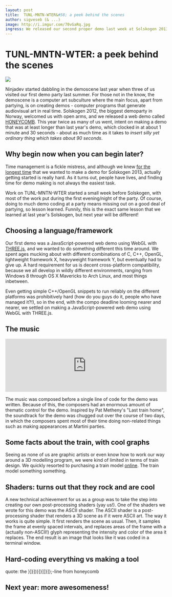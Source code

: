 ```yaml
---
layout: post
title:  TUNL-MNTN-WTER&#58; a peek behind the scenes
author: sigveseb (& ...)
image: http://i.imgur.com/70vGaRq.jpg
ingress: We released our second proper demo last week at Solskogen 2013. Here is what we learned.
---
```


# TUNL-MNTN-WTER: a peek behind the scenes

![](http://i.imgur.com/70vGaRq.jpg)

Ninjadev started dabbling in the demoscene last year when three of us visited our first demo party last summer.
For those not in the know, the demoscene is a computer art subculture where the main focus, apart from partying, is on creating demos - computer programs that generate audiovisual art in real time.
Solskogen 2012, the biggest demoparty in Norway, welcomed us with open arms, and we released a web demo called [HONEYCOMB](http://pouet.net/prod.php?which=59501).
This year twice as many of us went, intent on making a demo that was at least longer than last year's demo, which clocked in at about 1 minute and 30 seconds - about as much time as it takes to *insert silly yet ordinary thing which takes about 90 seconds*.

## Why begin now when you can begin later?

Time management is a fickle mistress, and although we knew [for the longest time](http://www.youtube.com/watch?v=a_XgQhMPeEQ#t=32) that we wanted to make a demo for Solskogen 2013, actually getting started is really hard.
As it turns out, people have lives, and finding time for demo making is not always the easiest task.

Work on TUNL-MNTN-WTER started a small week before Solskogen, with most of the work put during the first evening/night of the party.
Of course, doing to much demo coding at a party means missing out on a good deal of partying, so lesson learned.
Funnily, this is the exact same lesson that we learned at last year's Solskogen, but next year will be different!

## Choosing a language/framework

Our first demo was a JavaScript-powered web demo using WebGL with [THREE.js](http://threejs.org), and we wanted to do something different this time around.
We spent ages mucking about with different combinations of C, C++, OpenGL, lightweight framework X, heavyweight framework Y, but eventually had to give up.
A hard requirement for us is decent cross-platform compatibility, because we all develop in wildly different environments, ranging from Windows 8 through OS X Mavericks to Arch Linux, and most things inbetween.

Even getting simple C++/OpenGL snippets to run reliably on the different platforms was prohibitively hard (how do you guys do it, people who have managed it?!), so in the end, with the compo deadline looming nearer and nearer, we settled on making a JavaScript-powered web demo using WebGL with THREE.js.

## The music

<iframe width="100%" height="166" scrolling="no" frameborder="no" src="https://w.soundcloud.com/player/?url=https%3A//api.soundcloud.com/tracks/130728236&amp;color=1abc9c&amp;auto_play=false&amp;show_artwork=false">
</iframe>

The music was composed before a single line of code for the demo was written.
Because of this, the composers had an enormous amount of thematic control for the demo.
Inspired by Pat Metheny's "Last train home", the soundtrack for the demo was chugged out over the course of two days, in which the composers spent most of their time doing non-related things such as making appearances at Martini parties.

## Some facts about the train, with cool graphs

Seeing as none of us are graphic artists or even know how to work our way around a 3D modelling program, we were kind of limited in terms of train design.
We quickly resorted to purchasing a train model [online](link-to-the-train-model).
The train model something something.


## Shaders: turns out that they rock and are cool

A new technical achievement for us as a group was to take the step into creating our own post-processing shaders (yay us!).
One of the shaders we wrote for this demo was the ASCII shader.
The ASCII shader is a post-processing shader that renders a 3D scene as if it were ASCII art.
The way it works is quite simple.
It first renders the scene as usual.
Then, it samples the frame at evenly spaced intervals, and replaces areas of the frame with a (actually non-ASCII!) glyph representing the intensity and color of the area it replaces.
The end result is an image that looks like it was coded in a terminal window.

## Hard-coding everything vs making a tool

quote: the }]}])}]}]]}]};-line from honeycomb

## Next year: more awesomeness!
